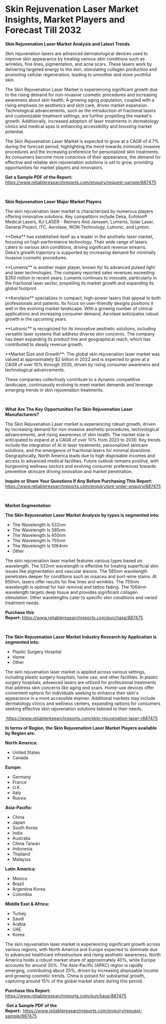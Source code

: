 <p><h1>Skin Rejuvenation Laser Market Insights, Market Players and Forecast Till 2032</h1></p><p><strong>Skin Rejuvenation Laser Market Analysis and Latest Trends</strong></p>
<p><p>Skin rejuvenation lasers are advanced dermatological devices used to improve skin appearance by treating various skin conditions such as wrinkles, fine lines, pigmentation, and acne scars. These lasers work by delivering targeted energy to the skin, stimulating collagen production and promoting cellular regeneration, leading to smoother and more youthful skin.</p><p>The Skin Rejuvenation Laser Market is experiencing significant growth due to the rising demand for non-invasive cosmetic procedures and increasing awareness about skin health. A growing aging population, coupled with a rising emphasis on aesthetics and skin care, drives market expansion. Technological advancements, such as the introduction of fractional lasers and customizable treatment settings, are further propelling the market's growth. Additionally, increased adoption of laser treatments in dermatology clinics and medical spas is enhancing accessibility and boosting market potential.</p><p>The Skin Rejuvenation Laser Market is expected to grow at a CAGR of 4.7% during the forecast period, highlighting the trend towards minimally invasive procedures and the increasing preference for personalized skin treatments. As consumers become more conscious of their appearance, the demand for effective and reliable skin rejuvenation solutions is set to grow, providing opportunities for market players and innovators.</p></p>
<p><strong>Get a Sample PDF of the Report:&nbsp;</strong> <a href="https://www.reliableresearchreports.com/enquiry/request-sample/887475?utm_campaign=3262&utm_medium=2&utm_source=Github&utm_content=ia&utm_term=13042025&utm_id=skin-rejuvenation-laser">https://www.reliableresearchreports.com/enquiry/request-sample/887475</a></p>
<p>&nbsp;</p>
<p><strong>Skin Rejuvenation Laser Major Market Players</strong></p>
<p><p>The skin rejuvenation laser market is characterized by numerous players offering innovative solutions. Key competitors include Deka, Eufoton® Medical Lasers, RJ-LASER - Reimers And Janssen, Lumenis, Solar Laser, General Project, ITC, Aerolase, WON Technology, Lutronic, and Lynton.</p><p>**Deka** has established itself as a leader in the aesthetic laser market, focusing on high-performance technology. Their wide range of lasers caters to various skin conditions, driving significant revenue streams. Deka's growth trajectory is supported by increasing demand for minimally invasive cosmetic procedures.</p><p>**Lumenis** is another major player, known for its advanced pulsed light and laser technologies. The company reported sales revenues exceeding $350 million in recent years. Lumenis continues to innovate, particularly in the fractional laser sector, propelling its market growth and expanding its global footprint.</p><p>**Aerolaise** specializes in compact, high-power lasers that appeal to both professionals and patients. Its focus on user-friendly designs positions it well in the evolving market landscape. With a growing number of clinical applications and increasing consumer demand, Aerolase anticipates robust growth in the upcoming years.</p><p>**Lutronic** is recognized for its innovative aesthetic solutions, including versatile laser systems that address diverse skin concerns. The company has been expanding its product line and geographical reach, which has contributed to steady revenue growth.</p><p>**Market Size and Growth**: The global skin rejuvenation laser market was valued at approximately $2 billion in 2022 and is expected to grow at a CAGR of over 10% through 2030, driven by rising consumer awareness and technological advancements.</p><p>These companies collectively contribute to a dynamic competitive landscape, continuously evolving to meet market demands and leverage emerging trends in skin rejuvenation treatments.</p></p>
<p>&nbsp;</p>
<p><strong>What Are The Key Opportunities For Skin Rejuvenation Laser Manufacturers?</strong></p>
<p><p>The Skin Rejuvenation Laser market is experiencing robust growth, driven by increasing demand for non-invasive aesthetic procedures, technological advancements, and rising awareness of skin health. The market size is anticipated to expand at a CAGR of over 10% from 2023 to 2030. Key trends include the integration of AI in laser treatments, personalized skincare solutions, and the emergence of fractional lasers for minimal downtime. Geographically, North America leads due to high disposable incomes and access to advanced medical facilities. Future outlook remains positive, with burgeoning wellness sectors and evolving consumer preferences towards preventive skincare driving innovation and market penetration.</p></p>
<p><strong>Inquire or Share Your Questions If Any Before Purchasing This Report:</strong> <a href="https://www.reliableresearchreports.com/enquiry/pre-order-enquiry/887475?utm_campaign=3262&utm_medium=2&utm_source=Github&utm_content=ia&utm_term=13042025&utm_id=skin-rejuvenation-laser">https://www.reliableresearchreports.com/enquiry/pre-order-enquiry/887475</a></p>
<p>&nbsp;</p>
<p><strong>Market Segmentation</strong></p>
<p><strong>The Skin Rejuvenation Laser Market Analysis by types is segmented into:</strong></p>
<p><ul><li>The Wavelength Is 532nm</li><li>The Wavelength Is 585nm</li><li>The Wavelength Is 650nm</li><li>The Wavelength Is 755nm</li><li>The Wavelength Is 1064nm</li><li>Other</li></ul></p>
<p><p>The skin rejuvenation laser market features various types based on wavelength. The 532nm wavelength is effective for treating superficial skin issues like pigmentation and vascular lesions. The 585nm wavelength penetrates deeper for conditions such as rosacea and port-wine stains. At 650nm, lasers offer results for fine lines and wrinkles. The 755nm wavelength is optimal for hair removal and tattoo fading. The 1064nm wavelength targets deep tissue and provides significant collagen stimulation. Other wavelengths cater to specific skin conditions and varied treatment needs.</p></p>
<p><strong>Purchase this Report:&nbsp;</strong><a href="https://www.reliableresearchreports.com/purchase/887475?utm_campaign=3262&utm_medium=2&utm_source=Github&utm_content=ia&utm_term=13042025&utm_id=skin-rejuvenation-laser">https://www.reliableresearchreports.com/purchase/887475</a></p>
<p>&nbsp;</p>
<p><strong>The Skin Rejuvenation Laser Market Industry Research by Application is segmented into:</strong></p>
<p><ul><li>Plastic Surgery Hospital</li><li>Home</li><li>Other</li></ul></p>
<p><p>The skin rejuvenation laser market is applied across various settings, including plastic surgery hospitals, home use, and other facilities. In plastic surgery hospitals, advanced lasers are utilized for professional treatments that address skin concerns like aging and scars. Home-use devices offer convenient options for individuals seeking to enhance their skin's appearance in a more accessible manner. Additional markets may include dermatology clinics and wellness centers, expanding options for consumers seeking effective skin rejuvenation solutions tailored to their needs.</p></p>
<p><a href="https://www.reliableresearchreports.com/skin-rejuvenation-laser-r887475?utm_campaign=3262&utm_medium=2&utm_source=Github&utm_content=ia&utm_term=13042025&utm_id=skin-rejuvenation-laser">&nbsp;https://www.reliableresearchreports.com/skin-rejuvenation-laser-r887475</a></p>
<p><strong>In terms of Region, the Skin Rejuvenation Laser Market Players available by Region are:</strong></p>
<p>
    <p> <strong> North America: </strong>
        <ul>
            <li>United States</li>
            <li>Canada</li>
        </ul>
        </p> 
    <p> <strong> Europe: </strong>
        <ul>
            <li>Germany</li>
            <li>France</li>
            <li>U.K.</li>
            <li>Italy</li>
            <li>Russia</li>
        </ul>
        </p> 
    <p> <strong> Asia-Pacific: </strong>
        <ul>
            <li>China</li>
            <li>Japan</li>
            <li>South Korea</li>
            <li>India</li>
            <li>Australia</li>
            <li>China Taiwan</li>
            <li>Indonesia</li>
            <li>Thailand</li>
            <li>Malaysia</li>
        </ul>
        </p> 
    <p> <strong> Latin America: </strong>
        <ul>
            <li>Mexico</li>
            <li>Brazil</li>
            <li>Argentina Korea</li>
            <li>Colombia</li>
        </ul>
        </p> 
    <p> <strong> Middle East & Africa: </strong>
        <ul>
            <li>Turkey</li>
            <li>Saudi</li>
            <li>Arabia</li>
            <li>UAE</li>
            <li>Korea</li>
        </ul>
    </p>
    </p>
<p><p>The skin rejuvenation laser market is experiencing significant growth across various regions, with North America and Europe expected to dominate due to advanced healthcare infrastructure and rising aesthetic awareness. North America holds a robust market share of approximately 40%, while Europe accounts for around 30%. The Asia-Pacific (APAC) region is rapidly emerging, contributing about 25%, driven by increasing disposable income and growing cosmetic trends. China is poised for substantial growth, capturing around 15% of the global market share during this period.</p></p>
<p><strong>Purchase this Report: </strong><a href="https://www.reliableresearchreports.com/purchase/887475?utm_campaign=3262&utm_medium=2&utm_source=Github&utm_content=ia&utm_term=13042025&utm_id=skin-rejuvenation-laser">https://www.reliableresearchreports.com/purchase/887475</a></p>
<p>&nbsp;<strong>Get a Sample PDF of the Report:&nbsp;&nbsp;</strong><a href="https://www.reliableresearchreports.com/enquiry/request-sample/887475?utm_campaign=3262&utm_medium=2&utm_source=Github&utm_content=ia&utm_term=13042025&utm_id=skin-rejuvenation-laser">https://www.reliableresearchreports.com/enquiry/request-sample/887475</a></p>
<p><strong></strong></p>
<p><p></p><p></p><p></p></p>